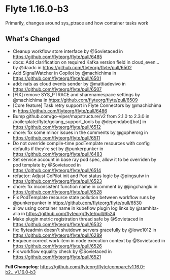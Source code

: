 # Flyte 1.16.0-b3
Primarily, changes around sys_ptrace and how container tasks work

## What's Changed
* Cleanup workflow store interface by @Sovietaced in https://github.com/flyteorg/flyte/pull/6485
* docs: Add clarification on required Kafka version field in cloud_even… by @daadc in https://github.com/flyteorg/flyte/pull/6502
* Add SignalWatcher in Copilot by @machichima in https://github.com/flyteorg/flyte/pull/6501
* add: nats as cloud events sender by @mattiadevivo in https://github.com/flyteorg/flyte/pull/6507
* [FIX] remove SYS_PTRACE and sharenamespace settings by @machichima in https://github.com/flyteorg/flyte/pull/6509
* [Core feature] Task retry support in Flyte Connectors by @machichima in https://github.com/flyteorg/flyte/pull/6486
* Bump github.com/go-viper/mapstructure/v2 from 2.1.0 to 2.3.0 in /boilerplate/flyte/golang_support_tools by @dependabot[bot] in https://github.com/flyteorg/flyte/pull/6512
* chore: fix some minor issues in the comments by @gopherorg in https://github.com/flyteorg/flyte/pull/6511
* Do not override compile-time podTemplate resources with config defaults if they're set by @punkerpunker in https://github.com/flyteorg/flyte/pull/6483
* Set service account in base ray pod spec, allow it to be overriden by pod template by @Sovietaced in https://github.com/flyteorg/flyte/pull/6514
* refactor: Adjust CoPilot init and Pod status logic by @pingsutw in https://github.com/flyteorg/flyte/pull/6523
* chore: fix inconsistent function name in comment by @jingchanglu in https://github.com/flyteorg/flyte/pull/6528
* Fix PodTemplate resource state pollution between workflow runs by @punkerpunker in https://github.com/flyteorg/flyte/pull/6530
* allow using container name in kubeflow plugin log links by @samhita-alla in https://github.com/flyteorg/flyte/pull/6524
* Make plugin metric registration thread safe by @Sovietaced in https://github.com/flyteorg/flyte/pull/6532
* fix: flyteadmin doesn't shutdown servers gracefully by @lowc1012 in https://github.com/flyteorg/flyte/pull/6289
* Enqueue correct work item in node execution context by @Sovietaced in https://github.com/flyteorg/flyte/pull/6526
* Fix workflow equality check by @Sovietaced in https://github.com/flyteorg/flyte/pull/6521

**Full Changelog**: https://github.com/flyteorg/flyte/compare/v1.16.0-b2...v1.16.0-b3

